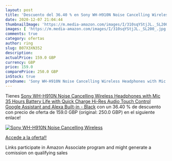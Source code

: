 ```yaml
---
layout: post
title: 'Descuento del 36.40 % en Sony WH-H910N Noise Cancelling Wireless '
date: 2020-12-07 21:04:44
thumbnailImage: 'https://m.media-amazon.com/images/I/310sqYStjJL._SL200_.jpg'
images: [ 'https://m.media-amazon.com/images/I/310sqYStjJL._SL200_.jpg' ]
comments: true
category: ofertas
author: ring
slug: B07X3XN352
description:
actualPrice: 159.0 GBP
currency: GBP
price: 159.0
comparePrice: 250.0 GBP
inStock: true
prodname: 'Sony WH-H910N Noise Cancelling Wireless Headphones with Mic  35 Hours Battery Life with Quick Charge  Hi-Res Audio  Touch Control  Google Assistant and Alexa Built-in - Black'
---
```


Tienes [Sony WH-H910N Noise Cancelling Wireless Headphones with Mic  35 Hours Battery Life with Quick Charge  Hi-Res Audio  Touch Control  Google Assistant and Alexa Built-in - Black](https://www.amazon.co.uk/dp/B07X3XN352/?tag=tolees0a-21) con un 36.40 % de descuento con precio de oferta de 159.0 GBP (original: 250.0 GBP) en el siguiente enlace!

[![Sony WH-H910N Noise Cancelling Wireless ](https://m.media-amazon.com/images/I/310sqYStjJL._SL200_.jpg)](https://www.amazon.co.uk/dp/B07X3XN352/?tag=tolees0a-21)

[Accede a la oferta!!](https://www.amazon.co.uk/dp/B07X3XN352/?tag=tolees0a-21)

Links participate in Amazon Associate program and might generate a comission on qualifying sales


